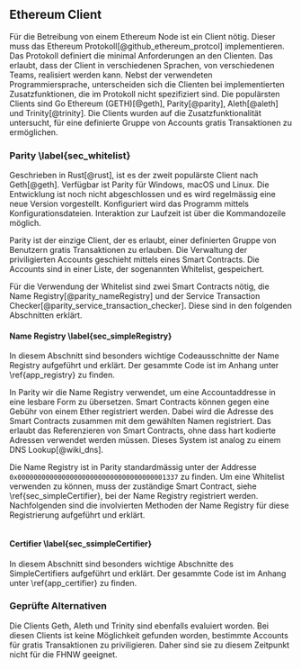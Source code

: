 ## Ethereum Client

Für die Betreibung von einem Ethereum Node ist ein Client nötig. Dieser muss das Ethereum Protokoll[@github_ethereum_protcol] implementieren. Das Protokoll definiert die minimal Anforderungen an den Clienten. Das erlaubt, dass der Client in verschiedenen Sprachen, von verschiedenen Teams, realisiert werden kann. 
Nebst der verwendeten Programmiersprache, unterscheiden sich die Clienten bei implementierten Zusatzfunktionen, die im Protokoll nicht spezifiziert sind. 
Die populärsten Clients sind Go Ethereum (GETH)[@geth], Parity[@parity], Aleth[@aleth] und Trinity[@trinity]. Die Clients wurden auf die Zusatzfunktionalität untersucht, für eine definierte Gruppe von Accounts gratis Transaktionen zu ermöglichen. 

### Parity \label{sec_whitelist}

Geschrieben in Rust[@rust], ist es der zweit populärste Client nach Geth[@geth]. Verfügbar ist Parity für Windows, macOS und Linux. Die Entwicklung ist noch nicht abgeschlossen und es wird regelmässig eine neue Version vorgestellt. 
Konfiguriert wird das Programm mittels Konfigurationsdateien. Interaktion zur Laufzeit ist über die Kommandozeile möglich. 

Parity ist der einzige Client, der es erlaubt, einer definierten Gruppe von Benutzern gratis Transaktionen zu erlauben. 
Die Verwaltung der priviligierten Accounts geschieht mittels eines Smart Contracts. Die Accounts sind in einer Liste, der sogenannten Whitelist, gespeichert.   

Für die Verwendung der Whitelist sind zwei Smart Contracts nötig, die Name Registry[@parity_nameRegistry] und der Service Transaction Checker[@parity_service_transaction_checker]. Diese sind in den folgenden Abschnitten erklärt.

#### Name Registry \label{sec_simpleRegistry}

In diesem Abschnitt sind besonders wichtige Codeausschnitte der Name Registry aufgeführt und erklärt. Der gesammte Code ist im Anhang unter \ref{app_registry} zu finden. 

In Parity wir die Name Registry verwendet, um eine Accountaddresse in eine lesbare Form zu übersetzen. Smart Contracts können gegen eine Gebühr von einem Ether registriert werden. Dabei wird die Adresse des Smart Contracts zusammen mit dem gewählten Namen registriert. Das erlaubt das Referenzieren von Smart Contracts, ohne dass hart kodierte Adressen verwendet werden müssen. 
Dieses System ist analog zu einem DNS Lookup[@wiki_dns].

Die Name Registry ist in Parity standardmässig unter der Addresse ```0x0000000000000000000000000000000000001337``` zu finden. Um eine Whitelist verwenden zu können, muss der zuständige Smart Contract, siehe \ref{sec_simpleCertifier}, bei der Name Registry registriert werden. 
Nachfolgenden sind die involvierten Methoden der Name Registry für diese Registrierung aufgeführt und erklärt.

```{ .sol .numberLines}

```


#### Certifier \label{sec_ssimpleCertifier}

In diesem Abschnitt sind besonders wichtige Abschnitte des SimpleCertifiers aufgeführt und erklärt. Der gesammte Code ist im Anhang unter \ref{app_certifier} zu finden. 

### Geprüfte Alternativen

Die Clients Geth, Aleth und Trinity sind ebenfalls evaluiert worden. Bei diesen Clients ist keine Möglichkeit gefunden worden, bestimmte Accounts für gratis Transaktionen zu priviligieren. Daher sind sie zu diesem Zeitpunkt nicht für die FHNW geeignet.

